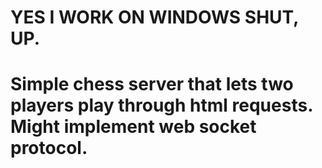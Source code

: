 # YES I WORK ON WINDOWS SHUT, UP.

# Simple chess server that lets two players play through html requests. Might implement web socket protocol.
